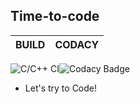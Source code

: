 ## Time-to-code


|BUILD|CODACY|
|:--:|:--:|
![C/C++ CI](https://github.com/stepin105519/Time-to-code/workflows/C/C++%20CI/badge.svg)![![Codacy Badge](https://api.codacy.com/project/badge/Grade/0f2ea561206e4f89b792ddcb99264491)](https://app.codacy.com/manual/stepin105519/Time-to-code?utm_source=github.com&utm_medium=referral&utm_content=stepin105519/Time-to-code&utm_campaign=Badge_Grade_Dashboard)

* Let's try to Code!
